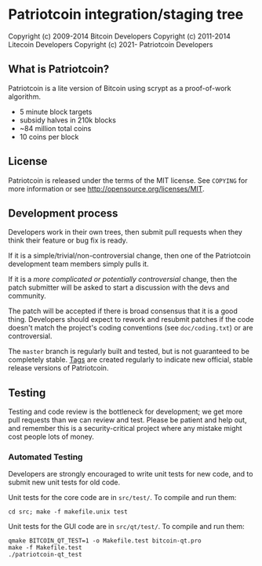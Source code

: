 Patriotcoin integration/staging tree
================================

Copyright (c) 2009-2014 Bitcoin Developers
Copyright (c) 2011-2014 Litecoin Developers
Copyright (c) 2021-     Patriotcoin Developers

What is Patriotcoin?
----------------

Patriotcoin is a lite version of Bitcoin using scrypt as a proof-of-work algorithm.
 - 5 minute block targets
 - subsidy halves in 210k blocks
 - ~84 million total coins
 - 10 coins per block

License
-------

Patriotcoin is released under the terms of the MIT license. See `COPYING` for more
information or see http://opensource.org/licenses/MIT.

Development process
-------------------

Developers work in their own trees, then submit pull requests when they think
their feature or bug fix is ready.

If it is a simple/trivial/non-controversial change, then one of the Patriotcoin
development team members simply pulls it.

If it is a *more complicated or potentially controversial* change, then the patch
submitter will be asked to start a discussion with the devs and community.

The patch will be accepted if there is broad consensus that it is a good thing.
Developers should expect to rework and resubmit patches if the code doesn't
match the project's coding conventions (see `doc/coding.txt`) or are
controversial.

The `master` branch is regularly built and tested, but is not guaranteed to be
completely stable. [Tags](https://github.com/patriotcoin-project/patriotcoin/tags) are created
regularly to indicate new official, stable release versions of Patriotcoin.

Testing
-------

Testing and code review is the bottleneck for development; we get more pull
requests than we can review and test. Please be patient and help out, and
remember this is a security-critical project where any mistake might cost people
lots of money.

### Automated Testing

Developers are strongly encouraged to write unit tests for new code, and to
submit new unit tests for old code.

Unit tests for the core code are in `src/test/`. To compile and run them:

    cd src; make -f makefile.unix test

Unit tests for the GUI code are in `src/qt/test/`. To compile and run them:

    qmake BITCOIN_QT_TEST=1 -o Makefile.test bitcoin-qt.pro
    make -f Makefile.test
    ./patriotcoin-qt_test
